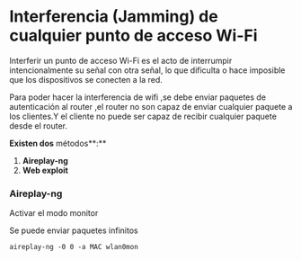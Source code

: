 # Interferencia (Jamming) de cualquier punto de acceso Wi-Fi

Interferir un punto de acceso Wi-Fi es el acto de interrumpir intencionalmente su señal con otra señal, lo que dificulta o hace imposible que los dispositivos se conecten a la red.

Para poder hacer la interferencia de wifi ,se debe enviar paquetes de autenticación al router ,el router no son capaz de enviar cualquier paquete a los clientes.Y el cliente no puede ser capaz de recibir cualquier paquete desde el router.

**Existen dos** métodos**:**&#x20;

1. **Aireplay-ng**
2. **Web exploit**

### Aireplay-ng

Activar el modo monitor&#x20;

Se puede enviar paquetes infinitos&#x20;

```
aireplay-ng -0 0 -a MAC wlan0mon
```
